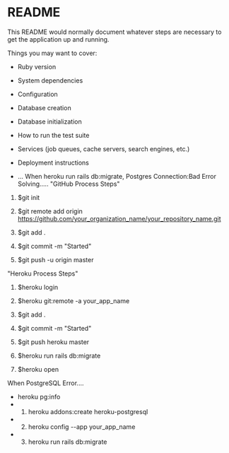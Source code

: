 # README

This README would normally document whatever steps are necessary to get the
application up and running.

Things you may want to cover:

* Ruby version

* System dependencies

* Configuration

* Database creation

* Database initialization

* How to run the test suite

* Services (job queues, cache servers, search engines, etc.)

* Deployment instructions

* ...
When heroku run rails db:migrate, Postgres Connection:Bad Error Solving.....
"GitHub Process Steps"

1. $git init

2. $git remote add origin https://github.com/your_organization_name/your_repository_name.git

3. $git add .

4. $git commit -m "Started"

5. $git push -u origin master


"Heroku Process Steps"

1. $heroku login 

2. $heroku git:remote -a your_app_name

3. $git add .

4. $git commit -m "Started"

5. $git push heroku master

6. $heroku run rails db:migrate

7. $heroku open

When PostgreSQL Error....
- heroku pg:info
- 1) heroku addons:create heroku-postgresql
- 2) heroku config --app your_app_name
- 3) heroku run rails db:migrate